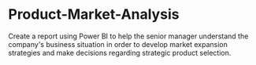 # Product-Market-Analysis
Create a report using Power BI to help the senior manager understand the company's business situation in order to develop market expansion strategies and make decisions regarding strategic product selection.
